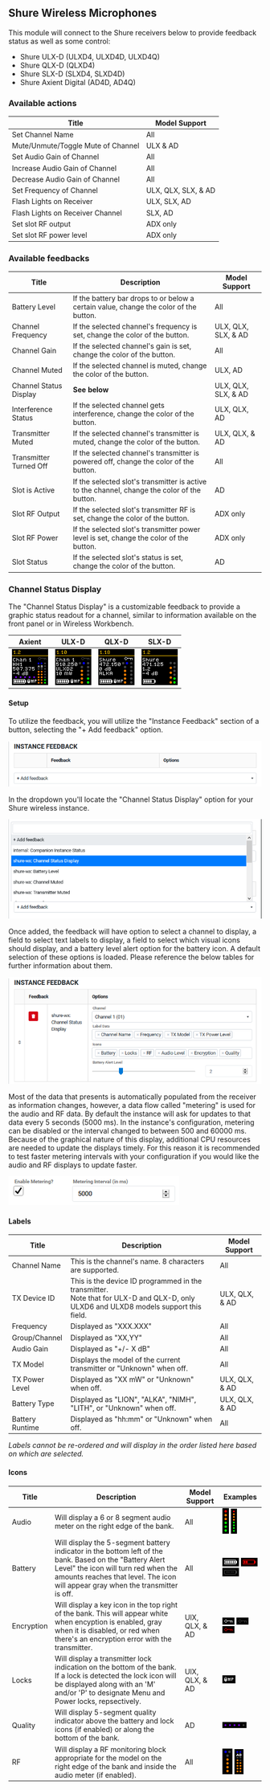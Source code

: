 ## Shure Wireless Microphones

This module will connect to the Shure receivers below to provide feedback status as well as some control:

- Shure ULX-D (ULXD4, ULXD4D, ULXD4Q)
- Shure QLX-D (QLXD4)
- Shure SLX-D (SLXD4, SLXD4D)
- Shure Axient Digital (AD4D, AD4Q)

### Available actions

| Title                              | Model Support       |
| ---------------------------------- | ------------------- |
| Set Channel Name                   | All                 |
| Mute/Unmute/Toggle Mute of Channel | ULX & AD            |
| Set Audio Gain of Channel          | All                 |
| Increase Audio Gain of Channel     | All                 |
| Decrease Audio Gain of Channel     | All                 |
| Set Frequency of Channel           | ULX, QLX, SLX, & AD |
| Flash Lights on Receiver           | ULX, SLX, AD        |
| Flash Lights on Receiver Channel   | SLX, AD             |
| Set slot RF output                 | ADX only            |
| Set slot RF power level            | ADX only            |

### Available feedbacks

| Title                  | Description                                                                                   | Model Support       |
| ---------------------- | --------------------------------------------------------------------------------------------- | ------------------- |
| Battery Level          | If the battery bar drops to or below a certain value, change the color of the button.         | All                 |
| Channel Frequency      | If the selected channel\'s frequency is set, change the color of the button.                  | ULX, QLX, SLX, & AD |
| Channel Gain           | If the selected channel\'s gain is set, change the color of the button.                       | All                 |
| Channel Muted          | If the selected channel is muted, change the color of the button.                             | ULX, AD             |
| Channel Status Display | **See below**                                                                                 | ULX, QLX, SLX, & AD |
| Interference Status    | If the selected channel gets interference, change the color of the button.                    | ULX, QLX, AD        |
| Transmitter Muted      | If the selected channel\'s transmitter is muted, change the color of the button.              | ULX, QLX, & AD      |
| Transmitter Turned Off | If the selected channel\'s transmitter is powered off, change the color of the button.        | All                 |
| Slot is Active         | If the selected slot\'s transmitter is active to the channel, change the color of the button. | AD                  |
| Slot RF Output         | If the selected slot\'s transmitter RF is set, change the color of the button.                | ADX only            |
| Slot RF Power          | If the selected slot\'s transmitter power level is set, change the color of the button.       | ADX only            |
| Slot Status            | If the selected slot\'s status is set, change the color of the button.                        | AD                  |

### Channel Status Display

The "Channel Status Display" is a customizable feedback to provide a graphic status readout for a channel, similar to information available on the front panel or in Wireless Workbench.

| Axient                               | ULX-D                                  | QLX-D                                  | SLX-D                                  |
| ------------------------------------ | -------------------------------------- | -------------------------------------- | -------------------------------------- |
| ![AD example](images/example-ad.png) | ![ULX example](images/example-ulx.png) | ![QLX example](images/example-qlx.png) | ![SLX example](images/example-slx.png) |

#### Setup

To utilize the feedback, you will utilize the "Instance Feedback" section of a button, selecting the "+ Add feedback" option.

![Instance feedback section](images/doc-fb-block.png)

In the dropdown you'll locate the "Channel Status Display" option for your Shure wireless instance.

![Instance feedback add](images/doc-add-fb.png)

Once added, the feedback will have option to select a channel to display, a field to select text labels to display, a field to select which visual icons should display, and a battery level alert option for the battery icon. A default selection of these options is loaded. Please reference the below tables for further information about them.

![Instance feedback options](images/doc-options.png)

Most of the data that presents is automatically populated from the receiver as information changes, however, a data flow called "metering" is used for the audio and RF data. By default the instance will ask for updates to that data every 5 seconds (5000 ms). In the instance's configuration, metering can be disabled or the interval changed to between 500 and 60000 ms. Because of the graphical nature of this display, additional CPU resources are needed to update the displays timely. For this reason it is recommended to test faster metering intervals with your configuration if you would like the audio and RF displays to update faster.

![Instance metering](images/doc-metering.PNG)

#### Labels

| Title           | Description                                                                                                                              | Model Support  |
| --------------- | ---------------------------------------------------------------------------------------------------------------------------------------- | -------------- |
| Channel Name    | This is the channel's name. 8 characters are supported.                                                                                  | All            |
| TX Device ID    | This is the device ID programmed in the transmitter.<br />Note that for ULX-D and QLX-D, only ULXD6 and ULXD8 models support this field. | ULX, QLX, & AD |
| Frequency       | Displayed as "XXX.XXX"                                                                                                                   | All            |
| Group/Channel   | Displayed as "XX,YY"                                                                                                                     | All            |
| Audio Gain      | Displayed as "+/- X dB"                                                                                                                  | All            |
| TX Model        | Displays the model of the current transmitter or "Unknown" when off.                                                                     | All            |
| TX Power Level  | Displayed as "XX mW" or "Unknown" when off.                                                                                              | ULX, QLX, & AD |
| Battery Type    | Displayed as "LION", "ALKA", "NIMH", "LITH", or "Unknown" when off.                                                                      | ULX, QLX, & AD |
| Battery Runtime | Displayed as "hh:mm" or "Unknown" when off.                                                                                              | All            |

_Labels cannot be re-ordered and will display in the order listed here based on which are selected._

#### Icons

| Title      | Description                                                                                                                                                                                                                        | Model Support  | Examples                                                                                                                                                                          |
| ---------- | ---------------------------------------------------------------------------------------------------------------------------------------------------------------------------------------------------------------------------------- | -------------- | --------------------------------------------------------------------------------------------------------------------------------------------------------------------------------- |
| Audio      | Will display a 6 or 8 segment audio meter on the right edge of the bank.                                                                                                                                                           | All            | ![ULX audio example](images/example-ulx-audio.png) ![AD audio example](images/example-ad-audio.png)                                                                               |
| Battery    | Will display the 5-segment battery indicator in the bottom left of the bank. Based on the "Battery Alert Level" the icon will turn red when the amounts reaches that level. The icon will appear gray when the transmitter is off. | All            | ![Full battery example](images/example-battery-1.png) ![Low battery example](images/example-battery-2.png) ![Transmitter off battery example](images/example-battery-3.png)       |
| Encryption | Will display a key icon in the top right of the bank. This will appear white when encyption is enabled, gray when it is disabled, or red when there's an encryption error with the transmitter.                                    | UlX, QLX, & AD | ![Encryption on example](images/example-encryption-1.png) ![Encryption off example](images/example-encryption-3.png) ![Encryption error example](images/example-encryption-2.png) |
| Locks      | Will display a transmitter lock indication on the bottom of the bank. If a lock is detected the lock icon will be displayed along with an 'M' and/or 'P' to designate Menu and Power locks, repsectively.                          | UlX, QLX, & AD | ![Locks example](images/example-locks.png)                                                                                                                                        |
| Quality    | Will display 5-segment quality indicator above the battery and lock icons (if enabled) or along the bottom of the bank.                                                                                                            | AD             | ![Quality example](images/example-ad-quality.png)                                                                                                                                 |
| RF         | Will display a RF monitoring block appropriate for the model on the right edge of the bank and inside the audio meter (if enabled).                                                                                                | All            | ![ULX rf example](images/example-ulx-rf.png) ![AD rf example](images/example-ad-rf.png)                                                                                           |
